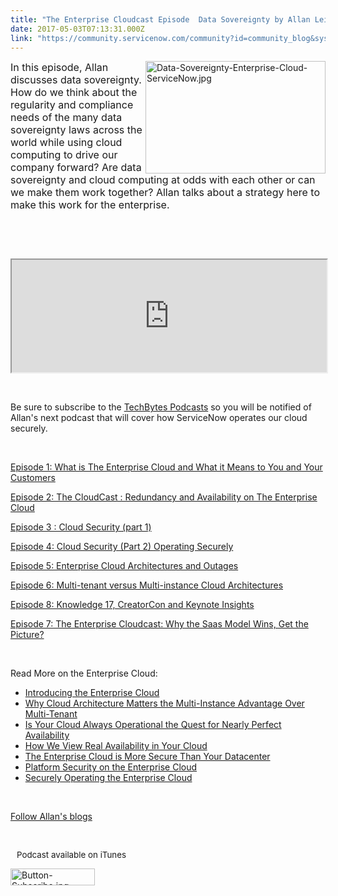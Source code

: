 ```yaml
---
title: "The Enterprise Cloudcast Episode  Data Sovereignty by Allan Leinwand"
date: 2017-05-03T07:13:31.000Z
link: "https://community.servicenow.com/community?id=community_blog&sys_id=4faca625dbd0dbc01dcaf3231f96199b"
---
```

<p><img class="image-2 jive-image" style="float: right; width: 288px; height: 179.913px;" src="1587e0cadb14dfc03eb27a9e0f961911.iix" alt="Data-Sovereignty-Enterprise-Cloud-ServiceNow.jpg" width="288" height="180" /><span style="font-size: 12pt;">In this episode, Allan discusses data sovereignty. How do we think about the regularity and compliance needs of the many data sovereignty laws across the world while using cloud computing to drive our company forward? Are data sovereignty and cloud computing at odds with each other or can we make them work together? Allan talks about a strategy here to make this work for the enterprise.</span></p>
<p> </p>
<p> </p>
<p><iframe src="https://omny.fm/shows/servicenow-cloudcast/the-enterprise-cloudcast-episode-9-data-sovereignt/embed?style&#61;artwork" width="100%" height="180"></iframe></p>
<p> </p>
<p>Be sure to subscribe to the <a class="jivecontainerTT-hover-container jive-link-community-small" title="" href="/community?id=community_forum&sys_id=bd291a2ddbd897c068c1fb651f9619bb" rel="nofollow">TechBytes Podcasts</a> so you will be notified of Allan&#39;s next podcast that will cover how ServiceNow operates our cloud securely.</p>
<p> </p>
<p><a title="" href="/community?id=community_blog&sys_id=7f9c2225dbd0dbc01dcaf3231f961928" rel="nofollow">Episode 1: What is The Enterprise Cloud and What it Means to You and Your Customers</a></p>
<p><a title="" href="/community?id=community_blog&sys_id=773d6ee5dbd0dbc01dcaf3231f961977" rel="nofollow">Episode 2: The CloudCast : Redundancy and Availability on The Enterprise Cloud</a></p>
<p><a title="" href="/community?id=community_blog&sys_id=16edaee9dbd0dbc01dcaf3231f96199b" rel="nofollow">Episode 3 : Cloud Security (part 1)</a><span style="font-size: 10.6667px;"><br /></span></p>
<p><a title="" href="/community?id=community_blog&sys_id=e86caaa1dbd0dbc01dcaf3231f9619ae" rel="nofollow">Episode 4: Cloud Security (Part 2) Operating Securely</a></p>
<p><a title="" href="/community?id=community_blog&sys_id=1e9d6e69dbd0dbc01dcaf3231f961903" rel="nofollow">Episode 5: Enterprise Cloud Architectures and Outages</a></p>
<p><a title="" href="/community?id=community_blog&sys_id=b03d6ae5dbd0dbc01dcaf3231f9619b4" rel="nofollow">Episode 6: Multi-tenant versus Multi-instance Cloud Architectures </a></p>
<p><a class="jive_macro jive_macro_blogpost" title=" Episode 8: Knowledge 17, CreatorCon and Keynote Insights" href="/community?id=community_blog&sys_id=d55e6aaddbd0dbc01dcaf3231f961919" rel="nofollow"> Episode 8: Knowledge 17, CreatorCon and Keynote Insights</a></p>
<p><a title="" href="/community?id=community_blog&sys_id=817dae29dbd0dbc01dcaf3231f9619f9" rel="nofollow">Episode 7: The Enterprise Cloudcast: Why the Saas Model Wins, Get the Picture? </a></p>
<p> </p>
<p>Read More on the Enterprise Cloud:</p>
<ul><li><a title="" href="/community?id=community_blog&sys_id=f07dae29dbd0dbc01dcaf3231f9619f3" rel="nofollow">Introducing the Enterprise Cloud </a></li><li><a title="" href="/community?id=community_blog&sys_id=a59c2ee1dbd0dbc01dcaf3231f961988" rel="nofollow">Why Cloud Architecture Matters the Multi-Instance Advantage Over Multi-Tenant</a></li><li><a title="" href="/community?id=community_blog&sys_id=56ad26a9dbd0dbc01dcaf3231f961946" rel="nofollow">Is Your Cloud Always Operational the Quest for Nearly Perfect Availability</a></li><li><a title="" href="/community?id=community_blog&sys_id=391e226ddbd0dbc01dcaf3231f96190f" rel="nofollow">How We View Real Availability in Your Cloud</a></li><li><a title="" href="/community?id=community_blog&sys_id=1f4ea6addbd0dbc01dcaf3231f961963" rel="nofollow">The Enterprise Cloud is More Secure Than Your Datacenter</a></li><li><a title="" href="http://servicematters.servicenow.com/platform-security-on-the-enterprise-cloud" rel="nofollow">Platform Security on the Enterprise Cloud</a></li><li><a title="" href="http://servicematters.servicenow.com/securely-operating-the-enterprise-cloud" rel="nofollow">Securely Operating the Enterprise Cloud</a></li></ul>
<p> </p>
<p><a title="" href="http://servicematters.servicenow.com/author/allanleinwand" rel="nofollow"> Follow Allan&#39;s blogs </a></p>
<p> </p>
<p style="padding-left: 10px;"><span style="font-size: 10pt;">Podcast available on iTunes</span></p>
<p><a href="itunes.apple.com/us/podcast/servicenow-techbytes/id1038560176?mt&#61;2" rel="nofollow"><img class="image-1 jive-image" src="7ed5cc8edbd41344e9737a9e0f9619a3.iix" alt="Button-Subscribe.jpg" width="135" height="27" /></a></p>